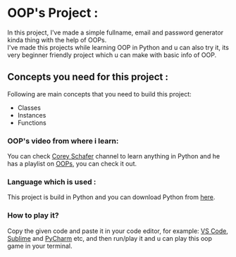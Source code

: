 # OOP's Project :
In this project, I've made a simple fullname, email and password generator kinda thing with the help of OOPs.  
I've made this projects while learning OOP in Python and u can also try it, its very beginner friendly project which u can make with basic info of OOP.

## Concepts you need for this project :
Following are main concepts that you need to build this project:
* Classes
* Instances
* Functions

### OOP's video from where i learn:
You can check [Corey Schafer](https://www.youtube.com/@coreyms) channel to learn anything in Python and he has a playlist on [OOPs](https://www.youtube.com/watch?v=ZDa-Z5JzLYM&list=PL-osiE80TeTsqhIuOqKhwlXsIBIdSeYtc&index=1), you can check it out.

### Language which is used :
This project is build in Python and you can download Python from [here](https://www.python.org/downloads/).

### How to play it?
Copy the given code and paste it in your code editor, for example: [VS Code](https://code.visualstudio.com/), [Sublime](https://www.sublimetext.com/) and [PyCharm](https://www.jetbrains.com/pycharm/) etc, and then run/play it and u can play this oop game in your terminal. 
